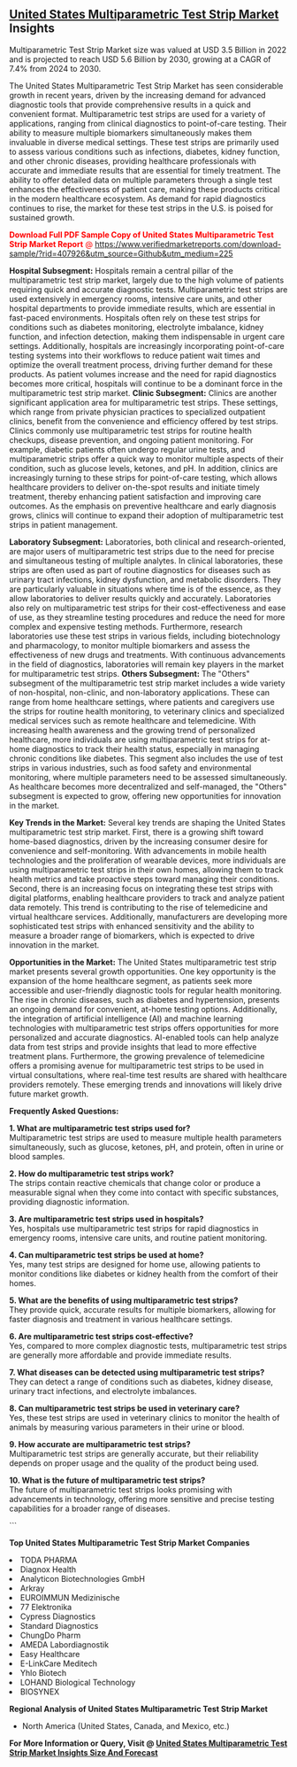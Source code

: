 <h2><a href="https://www.verifiedmarketreports.com/download-sample/?rid=407926&amp;utm_source=Github&amp;utm_medium=225" target="_blank">United States Multiparametric Test Strip Market</a> Insights</h2><p>Multiparametric Test Strip Market size was valued at USD 3.5 Billion in 2022 and is projected to reach USD 5.6 Billion by 2030, growing at a CAGR of 7.4% from 2024 to 2030.</p><p> <p>The United States Multiparametric Test Strip Market has seen considerable growth in recent years, driven by the increasing demand for advanced diagnostic tools that provide comprehensive results in a quick and convenient format. Multiparametric test strips are used for a variety of applications, ranging from clinical diagnostics to point-of-care testing. Their ability to measure multiple biomarkers simultaneously makes them invaluable in diverse medical settings. These test strips are primarily used to assess various conditions such as infections, diabetes, kidney function, and other chronic diseases, providing healthcare professionals with accurate and immediate results that are essential for timely treatment. The ability to offer detailed data on multiple parameters through a single test enhances the effectiveness of patient care, making these products critical in the modern healthcare ecosystem. As demand for rapid diagnostics continues to rise, the market for these test strips in the U.S. is poised for sustained growth. <p><span class=""><span style="color: #ff0000;"><strong>Download Full PDF Sample Copy of United States Multiparametric Test Strip Market Report</strong> @ </span><a href="https://www.verifiedmarketreports.com/download-sample/?rid=407926&amp;utm_source=Github&amp;utm_medium=225" target="_blank">https://www.verifiedmarketreports.com/download-sample/?rid=407926&amp;utm_source=Github&amp;utm_medium=225</a></span></p></p> <p><strong>Hospital Subsegment:</strong> Hospitals remain a central pillar of the multiparametric test strip market, largely due to the high volume of patients requiring quick and accurate diagnostic tests. Multiparametric test strips are used extensively in emergency rooms, intensive care units, and other hospital departments to provide immediate results, which are essential in fast-paced environments. Hospitals often rely on these test strips for conditions such as diabetes monitoring, electrolyte imbalance, kidney function, and infection detection, making them indispensable in urgent care settings. Additionally, hospitals are increasingly incorporating point-of-care testing systems into their workflows to reduce patient wait times and optimize the overall treatment process, driving further demand for these products. As patient volumes increase and the need for rapid diagnostics becomes more critical, hospitals will continue to be a dominant force in the multiparametric test strip market. <strong>Clinic Subsegment:</strong> Clinics are another significant application area for multiparametric test strips. These settings, which range from private physician practices to specialized outpatient clinics, benefit from the convenience and efficiency offered by test strips. Clinics commonly use multiparametric test strips for routine health checkups, disease prevention, and ongoing patient monitoring. For example, diabetic patients often undergo regular urine tests, and multiparametric strips offer a quick way to monitor multiple aspects of their condition, such as glucose levels, ketones, and pH. In addition, clinics are increasingly turning to these strips for point-of-care testing, which allows healthcare providers to deliver on-the-spot results and initiate timely treatment, thereby enhancing patient satisfaction and improving care outcomes. As the emphasis on preventive healthcare and early diagnosis grows, clinics will continue to expand their adoption of multiparametric test strips in patient management. <p><strong>Laboratory Subsegment:</strong> Laboratories, both clinical and research-oriented, are major users of multiparametric test strips due to the need for precise and simultaneous testing of multiple analytes. In clinical laboratories, these strips are often used as part of routine diagnostics for diseases such as urinary tract infections, kidney dysfunction, and metabolic disorders. They are particularly valuable in situations where time is of the essence, as they allow laboratories to deliver results quickly and accurately. Laboratories also rely on multiparametric test strips for their cost-effectiveness and ease of use, as they streamline testing procedures and reduce the need for more complex and expensive testing methods. Furthermore, research laboratories use these test strips in various fields, including biotechnology and pharmacology, to monitor multiple biomarkers and assess the effectiveness of new drugs and treatments. With continuous advancements in the field of diagnostics, laboratories will remain key players in the market for multiparametric test strips. <strong>Others Subsegment:</strong> The "Others" subsegment of the multiparametric test strip market includes a wide variety of non-hospital, non-clinic, and non-laboratory applications. These can range from home healthcare settings, where patients and caregivers use the strips for routine health monitoring, to veterinary clinics and specialized medical services such as remote healthcare and telemedicine. With increasing health awareness and the growing trend of personalized healthcare, more individuals are using multiparametric test strips for at-home diagnostics to track their health status, especially in managing chronic conditions like diabetes. This segment also includes the use of test strips in various industries, such as food safety and environmental monitoring, where multiple parameters need to be assessed simultaneously. As healthcare becomes more decentralized and self-managed, the "Others" subsegment is expected to grow, offering new opportunities for innovation in the market. <p><strong>Key Trends in the Market:</strong> Several key trends are shaping the United States multiparametric test strip market. First, there is a growing shift toward home-based diagnostics, driven by the increasing consumer desire for convenience and self-monitoring. With advancements in mobile health technologies and the proliferation of wearable devices, more individuals are using multiparametric test strips in their own homes, allowing them to track health metrics and take proactive steps toward managing their conditions. Second, there is an increasing focus on integrating these test strips with digital platforms, enabling healthcare providers to track and analyze patient data remotely. This trend is contributing to the rise of telemedicine and virtual healthcare services. Additionally, manufacturers are developing more sophisticated test strips with enhanced sensitivity and the ability to measure a broader range of biomarkers, which is expected to drive innovation in the market. <p><strong>Opportunities in the Market:</strong> The United States multiparametric test strip market presents several growth opportunities. One key opportunity is the expansion of the home healthcare segment, as patients seek more accessible and user-friendly diagnostic tools for regular health monitoring. The rise in chronic diseases, such as diabetes and hypertension, presents an ongoing demand for convenient, at-home testing options. Additionally, the integration of artificial intelligence (AI) and machine learning technologies with multiparametric test strips offers opportunities for more personalized and accurate diagnostics. AI-enabled tools can help analyze data from test strips and provide insights that lead to more effective treatment plans. Furthermore, the growing prevalence of telemedicine offers a promising avenue for multiparametric test strips to be used in virtual consultations, where real-time test results are shared with healthcare providers remotely. These emerging trends and innovations will likely drive future market growth. <p><strong>Frequently Asked Questions:</strong></p> <p><strong>1. What are multiparametric test strips used for?</strong><br>Multiparametric test strips are used to measure multiple health parameters simultaneously, such as glucose, ketones, pH, and protein, often in urine or blood samples.</p> <p><strong>2. How do multiparametric test strips work?</strong><br>The strips contain reactive chemicals that change color or produce a measurable signal when they come into contact with specific substances, providing diagnostic information.</p> <p><strong>3. Are multiparametric test strips used in hospitals?</strong><br>Yes, hospitals use multiparametric test strips for rapid diagnostics in emergency rooms, intensive care units, and routine patient monitoring.</p> <p><strong>4. Can multiparametric test strips be used at home?</strong><br>Yes, many test strips are designed for home use, allowing patients to monitor conditions like diabetes or kidney health from the comfort of their homes.</p> <p><strong>5. What are the benefits of using multiparametric test strips?</strong><br>They provide quick, accurate results for multiple biomarkers, allowing for faster diagnosis and treatment in various healthcare settings.</p> <p><strong>6. Are multiparametric test strips cost-effective?</strong><br>Yes, compared to more complex diagnostic tests, multiparametric test strips are generally more affordable and provide immediate results.</p> <p><strong>7. What diseases can be detected using multiparametric test strips?</strong><br>They can detect a range of conditions such as diabetes, kidney disease, urinary tract infections, and electrolyte imbalances.</p> <p><strong>8. Can multiparametric test strips be used in veterinary care?</strong><br>Yes, these test strips are used in veterinary clinics to monitor the health of animals by measuring various parameters in their urine or blood.</p> <p><strong>9. How accurate are multiparametric test strips?</strong><br>Multiparametric test strips are generally accurate, but their reliability depends on proper usage and the quality of the product being used.</p> <p><strong>10. What is the future of multiparametric test strips?</strong><br>The future of multiparametric test strips looks promising with advancements in technology, offering more sensitive and precise testing capabilities for a broader range of diseases.</p> ```</p><p><strong>Top United States Multiparametric Test Strip Market Companies</strong></p><div data-test-id=""><p><li>TODA PHARMA</li><li> Diagnox Health</li><li> Analyticon Biotechnologies GmbH</li><li> Arkray</li><li> EUROIMMUN Medizinische</li><li> 77 Elektronika</li><li> Cypress Diagnostics</li><li> Standard Diagnostics</li><li> ChungDo Pharm</li><li> AMEDA Labordiagnostik</li><li> Easy Healthcare</li><li> E-LinkCare Meditech</li><li> Yhlo Biotech</li><li> LOHAND Biological Technology</li><li> BIOSYNEX</li></p><div><strong>Regional Analysis of&nbsp;United States Multiparametric Test Strip Market</strong></div><ul><li dir="ltr"><p dir="ltr">North America&nbsp;(United States, Canada, and Mexico, etc.)</p></li></ul><p><strong>For More Information or Query, Visit @&nbsp;</strong><strong><a href="https://www.verifiedmarketreports.com/product/multiparametric-test-strip-market/?utm_source=Github&amp;utm_medium=225" target="_blank">United States Multiparametric Test Strip Market Insights Size And Forecast</a></strong></p></div>
